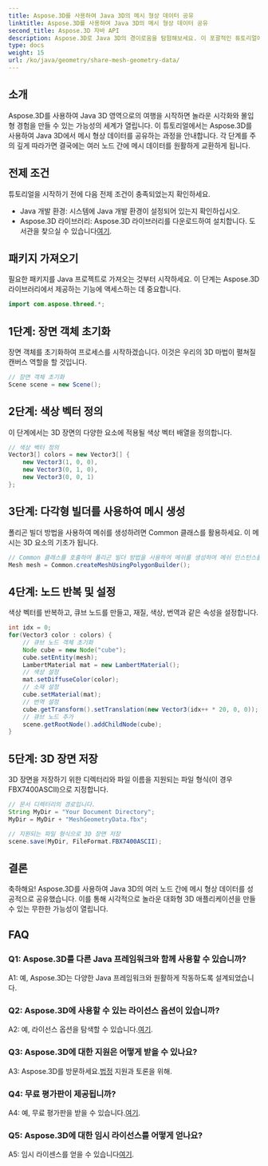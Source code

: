 ```yaml
---
title: Aspose.3D를 사용하여 Java 3D의 메시 형상 데이터 공유
linktitle: Aspose.3D를 사용하여 Java 3D의 메시 형상 데이터 공유
second_title: Aspose.3D 자바 API
description: Aspose.3D로 Java 3D의 경이로움을 탐험해보세요. 이 포괄적인 튜토리얼에서 노드 간에 메쉬 형상 데이터를 쉽게 공유하는 방법을 알아보세요.
type: docs
weight: 15
url: /ko/java/geometry/share-mesh-geometry-data/
---
```

## 소개

Aspose.3D를 사용하여 Java 3D 영역으로의 여행을 시작하면 놀라운 시각화와 몰입형 경험을 만들 수 있는 가능성의 세계가 열립니다. 이 튜토리얼에서는 Aspose.3D를 사용하여 Java 3D에서 메시 형상 데이터를 공유하는 과정을 안내합니다. 각 단계를 주의 깊게 따라가면 결국에는 여러 노드 간에 메시 데이터를 원활하게 교환하게 됩니다.

## 전제 조건

튜토리얼을 시작하기 전에 다음 전제 조건이 충족되었는지 확인하세요.

- Java 개발 환경: 시스템에 Java 개발 환경이 설정되어 있는지 확인하십시오.
-  Aspose.3D 라이브러리: Aspose.3D 라이브러리를 다운로드하여 설치합니다. 도서관을 찾으실 수 있습니다[여기](https://releases.aspose.com/3d/java/).

## 패키지 가져오기

필요한 패키지를 Java 프로젝트로 가져오는 것부터 시작하세요. 이 단계는 Aspose.3D 라이브러리에서 제공하는 기능에 액세스하는 데 중요합니다.

```java
import com.aspose.threed.*;
```

## 1단계: 장면 객체 초기화

장면 객체를 초기화하여 프로세스를 시작하겠습니다. 이것은 우리의 3D 마법이 펼쳐질 캔버스 역할을 할 것입니다.

```java
// 장면 객체 초기화
Scene scene = new Scene();
```

## 2단계: 색상 벡터 정의

이 단계에서는 3D 장면의 다양한 요소에 적용될 색상 벡터 배열을 정의합니다.

```java
// 색상 벡터 정의
Vector3[] colors = new Vector3[] {
    new Vector3(1, 0, 0),
    new Vector3(0, 1, 0),
    new Vector3(0, 0, 1)
};
```

## 3단계: 다각형 빌더를 사용하여 메시 생성

폴리곤 빌더 방법을 사용하여 메쉬를 생성하려면 Common 클래스를 활용하세요. 이 메시는 3D 요소의 기초가 됩니다.

```java
// Common 클래스를 호출하여 폴리곤 빌더 방법을 사용하여 메쉬를 생성하여 메쉬 인스턴스를 설정합니다.
Mesh mesh = Common.createMeshUsingPolygonBuilder();
```

## 4단계: 노드 반복 및 설정

색상 벡터를 반복하고, 큐브 노드를 만들고, 재질, 색상, 번역과 같은 속성을 설정합니다.

```java
int idx = 0;
for(Vector3 color : colors) {
    // 큐브 노드 객체 초기화
    Node cube = new Node("cube");
    cube.setEntity(mesh);
    LambertMaterial mat = new LambertMaterial();
    // 색상 설정
    mat.setDiffuseColor(color);
    // 소재 설정
    cube.setMaterial(mat);
    // 번역 설정
    cube.getTransform().setTranslation(new Vector3(idx++ * 20, 0, 0));
    // 큐브 노드 추가
    scene.getRootNode().addChildNode(cube);
}
```

## 5단계: 3D 장면 저장

3D 장면을 저장하기 위한 디렉터리와 파일 이름을 지원되는 파일 형식(이 경우 FBX7400ASCII)으로 지정합니다.

```java
// 문서 디렉터리의 경로입니다.
String MyDir = "Your Document Directory";
MyDir = MyDir + "MeshGeometryData.fbx";

// 지원되는 파일 형식으로 3D 장면 저장
scene.save(MyDir, FileFormat.FBX7400ASCII);
```

## 결론

축하해요! Aspose.3D를 사용하여 Java 3D의 여러 노드 간에 메시 형상 데이터를 성공적으로 공유했습니다. 이를 통해 시각적으로 놀라운 대화형 3D 애플리케이션을 만들 수 있는 무한한 가능성이 열립니다.

## FAQ

### Q1: Aspose.3D를 다른 Java 프레임워크와 함께 사용할 수 있습니까?

A1: 예, Aspose.3D는 다양한 Java 프레임워크와 원활하게 작동하도록 설계되었습니다.

### Q2: Aspose.3D에 사용할 수 있는 라이선스 옵션이 있습니까?

 A2: 예, 라이선스 옵션을 탐색할 수 있습니다.[여기](https://purchase.aspose.com/buy).

### Q3: Aspose.3D에 대한 지원은 어떻게 받을 수 있나요?

 A3: Aspose.3D를 방문하세요.[법정](https://forum.aspose.com/c/3d/18) 지원과 토론을 위해.

### Q4: 무료 평가판이 제공됩니까?

 A4: 예, 무료 평가판을 받을 수 있습니다.[여기](https://releases.aspose.com/).

### Q5: Aspose.3D에 대한 임시 라이선스를 어떻게 얻나요?

 A5: 임시 라이센스를 얻을 수 있습니다[여기](https://purchase.aspose.com/temporary-license/).